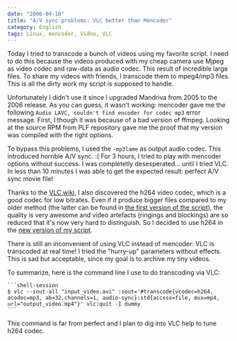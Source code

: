 ```yaml
---
date: "2006-04-10"
title: "A/V sync problems: VLC better than Mencoder"
category: English
tags: Linux, mencoder, Video, VLC
---
```


Today I tried to transcode a bunch of videos using my favorite script. I need
to do this because the videos produced with my cheap camera use Mjpeg as video
codec and raw-data as audio codec. This result of incredible large files. To
share my videos with friends, I transcode them to mpeg4/mp3 files. This is all
the dirty work my script is supposed to handle.

Unfortunately I didn't use it since I upgraded Mandriva from 2005 to the 2006
release. As you can guess, it wasn't working: mencoder gave me the following
`Audio LAVC, couldn't find encoder for codec mp3` error message. First, I
though it was because of a bad version of ffmpeg. Looking at the source RPM
from PLF repository gave me the proof that my version was compiled with the
right options.

To bypass this problems, I used the `-mp3lame` as output audio codec. This
introduced horrible A/V sync. :( For 3 hours, I tried to play with mencoder
options without success. I was completetly desesperated... until I tried VLC.
In less than 10 minutes I was able to get the expected result: perfect A/V sync
movie file!

Thanks to the [VLC wiki](https://wiki.videolan.org/), I also discovered the
h264 video codec, which is a good codec for low bitrates. Even if it produce
bigger files compared to my older method (the latter can be found in [the first
version of the
script](https://github.com/kdeldycke/scripts/blob/master/avi2mp4.py)), the
quality is very awesome and video artefacts (ringings and blockings) are so
reduced that it's now very hard to distinguish. So I decided to use h264 in the
[new version of my
script](https://github.com/kdeldycke/scripts/blob/master/avi2mp4.py).

There is still an inconvenient of using VLC instead of mencoder: VLC is
transcoded at real time! I tried the "hurry-up" parameters without effects.
This is sad but acceptable, since my goal is to archive my tiny videos.

To summarize, here is the command line I use to do transcoding via VLC:

    ```shell-session
    $ vlc --sout-all "input_video.avi" :sout='#transcode{vcodec=h264, acodec=mp3, ab=32,channels=1, audio-sync}:std{access=file, mux=mp4, url="output_video.mp4"}' vlc:quit -I dummy
    ```

This command is far from perfect and I plan to dig into VLC help to tune h264
codec.

